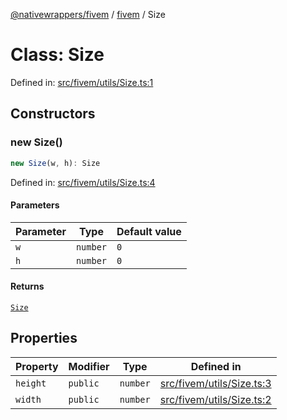 [@nativewrappers/fivem](../../README.md) / [fivem](../README.md) / Size

# Class: Size

Defined in: [src/fivem/utils/Size.ts:1](https://github.com/nativewrappers/fivem/blob/b9a4f02a0f902a29cccc3c350b3c8379abeb4a1b/src/fivem/utils/Size.ts#L1)

## Constructors

### new Size()

```ts
new Size(w, h): Size
```

Defined in: [src/fivem/utils/Size.ts:4](https://github.com/nativewrappers/fivem/blob/b9a4f02a0f902a29cccc3c350b3c8379abeb4a1b/src/fivem/utils/Size.ts#L4)

#### Parameters

| Parameter | Type | Default value |
| ------ | ------ | ------ |
| `w` | `number` | `0` |
| `h` | `number` | `0` |

#### Returns

[`Size`](Size.md)

## Properties

| Property | Modifier | Type | Defined in |
| ------ | ------ | ------ | ------ |
| <a id="height"></a> `height` | `public` | `number` | [src/fivem/utils/Size.ts:3](https://github.com/nativewrappers/fivem/blob/b9a4f02a0f902a29cccc3c350b3c8379abeb4a1b/src/fivem/utils/Size.ts#L3) |
| <a id="width"></a> `width` | `public` | `number` | [src/fivem/utils/Size.ts:2](https://github.com/nativewrappers/fivem/blob/b9a4f02a0f902a29cccc3c350b3c8379abeb4a1b/src/fivem/utils/Size.ts#L2) |
